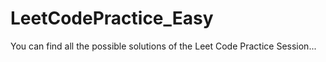 # LeetCodePractice_Easy
You can find all the possible solutions of the Leet Code Practice Session... 

